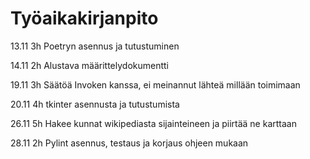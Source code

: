 # Työaikakirjanpito

13.11 3h  Poetryn asennus ja tutustuminen

14.11 2h  Alustava määrittelydokumentti

19.11 3h  Säätöä Invoken kanssa, ei meinannut lähteä millään toimimaan

20.11 4h  tkinter asennusta ja tutustumista

26.11 5h  Hakee kunnat wikipediasta sijainteineen ja piirtää ne karttaan   

28.11 2h  Pylint asennus, testaus ja korjaus ohjeen mukaan   
